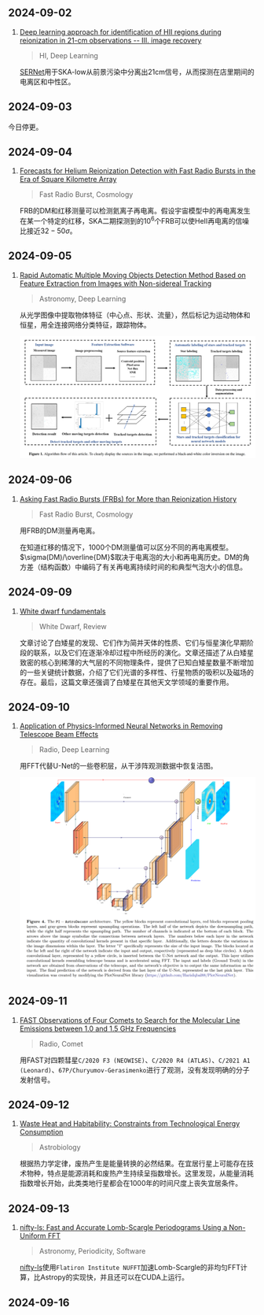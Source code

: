 ## 2024-09-02

1. [Deep learning approach for identification of HII regions during reionization in 21-cm observations -- III. image recovery](https://arxiv.org/abs/2408.16814)

   > HI, Deep Learning

   [SERNet](https://github.com/micbia/serenet)用于SKA-low从前景污染中分离出21cm信号，从而探测在店里期间的电离区和中性区。

## 2024-09-03

今日停更。

## 2024-09-04

1. [Forecasts for Helium Reionization Detection with Fast Radio Bursts in the Era of Square Kilometre Array](https://arxiv.org/abs/2409.01543)

   > Fast Radio Burst, Cosmology

   FRB的DM和红移测量可以检测氦离子再电离。假设宇宙模型中的再电离发生在某一个特定的红移，SKA二期探测到的$10^6$个FRB可以使HeII再电离的信噪比接近$32-50\sigma$。

## 2024-09-05

1. [Rapid Automatic Multiple Moving Objects Detection Method Based on Feature Extraction from Images with Non-sidereal Tracking](https://arxiv.org/abs/2409.02405)

   > Astronomy, Deep Learning

   从光学图像中提取物体特征（中心点、形状、流量），然后标记为运动物体和恒星，用全连接网络分类特征，跟踪物体。

   <img src="./Figures/image-20240906005730157.png" alt="image-20240906005730157" width="680px" />

## 2024-09-06

1. [Asking Fast Radio Bursts (FRBs) for More than Reionization History](https://arxiv.org/abs/2409.03255)

   > Fast Radio Burst, Cosmology

   用FRB的DM测量再电离。

   在知道红移的情况下，1000个DM测量值可以区分不同的再电离模型。$\sigma(DM)/\overline{DM}$取决于电离泡的大小和再电离历史。DM的角方差（结构函数）中编码了有关再电离持续时间的和典型气泡大小的信息。

## 2024-09-09

1. [White dwarf fundamentals](https://arxiv.org/abs/2409.03941)

   > White Dwarf, Review

   文章讨论了白矮星的发现、它们作为简并天体的性质、它们与恒星演化早期阶段的联系，以及它们在逐渐冷却过程中所经历的演化。文章还描述了从白矮星致密的核心到稀薄的大气层的不同物理条件，提供了已知白矮星数量不断增加的一些关键统计数据，介绍了它们光谱的多样性、行星物质的吸积以及磁场的存在。最后，这篇文章还强调了白矮星在其他天文学领域的重要作用。

## 2024-09-10

1. [Application of Physics-Informed Neural Networks in Removing Telescope Beam Effects](https://arxiv.org/abs/2409.05718)

   > Radio, Deep Learning

   用FFT代替U-Net的一些卷积层，从干涉阵观测数据中恢复洁图。

   <img src="./Figures/image-20240911011502439.png" alt="image-20240911011502439" width="680px" />

## 2024-09-11

1. [FAST Observations of Four Comets to Search for the Molecular Line Emissions between 1.0 and 1.5 GHz Frequencies](https://arxiv.org/abs/2409.06227)

   > Radio, Comet

   用FAST对四颗彗星`C/2020 F3 (NEOWISE)`、`C/2020 R4 (ATLAS)`、`C/2021 A1 (Leonard)`、`67P/Churyumov-Gerasimenko`进行了观测，没有发现明确的分子发射信号。

## 2024-09-12

1. [Waste Heat and Habitability: Constraints from Technological Energy Consumption](https://arxiv.org/abs/2409.06737)

   > Astrobiology

   根据热力学定律，废热产生是能量转换的必然结果。在宜居行星上可能存在技术物种，特点是能源消耗和废热产生持续呈指数增长。这里发现，从能量消耗指数增长开始，此类类地行星都会在1000年的时间尺度上丧失宜居条件。

## 2024-09-13

1. [nifty-ls: Fast and Accurate Lomb-Scargle Periodograms Using a Non-Uniform FFT](https://arxiv.org/abs/2409.08090)

   > Astronomy, Periodicity, Software

   [nifty-ls](https://github.com/flatironinstitute/nifty-ls/)使用`Flatiron Institute NUFFT`加速Lomb-Scargle的非均匀FFT计算，比Astropy的实现快，并且还可以在CUDA上运行。

## 2024-09-16

